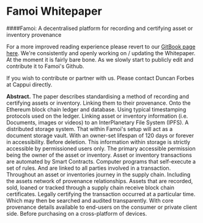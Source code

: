 # Famoi Whitepaper 



####Famoi: A decentralised platform for recording and certifying asset or inventory provenance


For a more improved reading experience please revert to our [GitBook page here](https://duncanaforbes.gitbooks.io/famoi-whitepaper/content/). We're consistently and openly working on / updating the Whitepaper. At the moment it is fairly bare bone. As we slowly start to publicly edit and contribute it to Famoi's Github. 

If you wish to contribute or partner with us. Please contact Duncan Forbes at Cappui directly.

**Abstract.** The paper describes standardising a method of recording and certifying assets or inventory. Linking them to their provenance. Onto the Ethereum block chain ledger and database. Using typical timestamping protocols used on the ledger. Linking asset or inventory information (i.e. Documents, images or videos) to an InterPlanetary File System (IPFS). A distributed storage system. That within Famoi's setup will act as a document storage vault. With an owner-set lifespan of 120 days or forever in accessibility. Before deletion. This information within storage is strictly accessible by permissioned users only. The primary accessible permission being the owner of the asset or inventory. Asset or inventory transactions are automated by Smart Contracts. Computer programs that self-execute a set of rules. And are linked to all parties involved in a transaction. Throughout an asset or inventories journey in the supply chain. Including the assets network of provenance relationships. Assets that are recorded, sold, loaned or tracked through a supply chain receive block chain certificates. Legally certifying the transaction occurred at a particular time. Which may then be searched and audited transparently. With core provenance details available to end-users on the consumer or private client side. Before purchasing on a cross-platform of devices.

